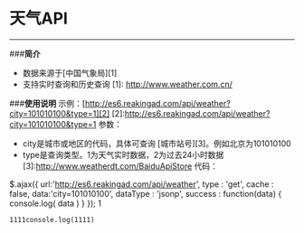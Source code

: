 # 天气API

---

###**简介**

 - 数据来源于[中国气象局][1]
 - 支持实时查询和历史查询
  [1]: http://www.weather.com.cn/

###**使用说明**
示例：[http://es6.reakingad.com/api/weather?city=101010100&type=1][2]
[2]:http://es6.reakingad.com/api/weather?city=101010100&type=1
参数：

- city是城市或地区的代码，具体可查询 [城市站号][3]。例如北京为101010100
- type是查询类型。1为天气实时数据，2为过去24小时数据
[3]:http://www.weatherdt.com/BaiduApiStore
代码：

$.ajax({
    url:'http://es6.reakingad.com/api/weather',
	type : 'get',
	cache : false,
	data:'city=101010100',
	dataType : 'jsonp',
	success : function(data) {
		console.log( data )
	}
});
	1
	

    1111console.log(1111)
    
      
 

